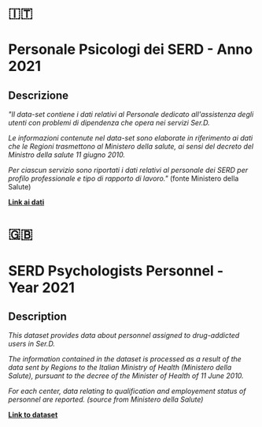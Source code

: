 # :it: 

# Personale Psicologi dei SERD - Anno 2021

## Descrizione 

*"Il data-set contiene i dati relativi al Personale dedicato all'assistenza degli utenti con problemi di dipendenza che opera nei servizi Ser.D.*

*Le informazioni contenute nel data-set sono elaborate in riferimento ai dati che le Regioni trasmettono al Ministero della salute, ai sensi del decreto del Ministro della salute 11 giugno 2010.*

*Per ciascun servizio sono riportati i dati relativi al personale dei SERD per profilo professionale e tipo di rapporto di lavoro."* (fonte Ministero della Salute)

**[Link ai dati](https://www.dati.salute.gov.it/dati/dettaglioDataset.jsp?menu=dati&idPag=188)**

# :uk:	 

# SERD Psychologists Personnel - Year 2021

## Description 

*This dataset provides data about personnel assigned to drug-addicted users in Ser.D.*

*The information contained in the dataset is processed as a result of the data 
sent by Regions to the Italian Ministry of Health (*Ministero della Salute*), 
pursuant to the decree of the Minister of Health of 11 June 2010.*

*For each center, data relating to qualification and employement status of personnel are reported. (source from Ministero della Salute)*

**[Link to dataset](https://www.dati.salute.gov.it/dati/dettaglioDataset.jsp?menu=dati&idPag=188)**
